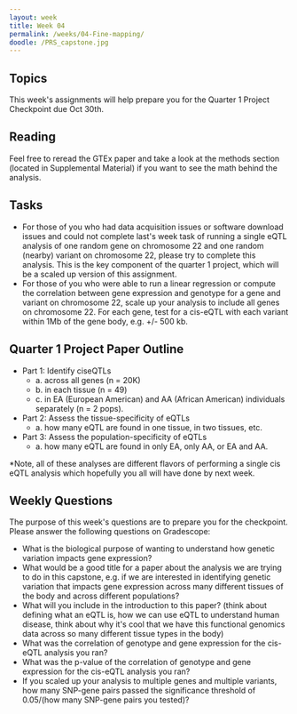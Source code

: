 ```yaml
---
layout: week
title: Week 04
permalink: /weeks/04-Fine-mapping/
doodle: /PRS_capstone.jpg
---
```


## Topics

This week's assignments will help prepare you for the Quarter 1 Project Checkpoint due Oct 30th. 

## Reading

Feel free to reread the GTEx paper and take a look at the methods section (located in Supplemental Material) if you want to see the math behind the analysis.

## Tasks

* For those of you who had data acquisition issues or software download issues and could not complete last's week task of running a single eQTL analysis of one random gene on chromosome 22 and one random (nearby) variant on chromosome 22, please try to complete this analysis. This is the key component of the quarter 1 project, which will be a scaled up version of this assignment. 
* For those of you who were able to run a linear regression or compute the correlation between gene expression and genotype for a gene and variant on chromosome 22, scale up your analysis to include all genes on chromosome 22. For each gene, test for a cis-eQTL with each variant within 1Mb of the gene body, e.g. +/- 500 kb. 

## Quarter 1 Project Paper Outline 

* Part 1: Identify ciseQTLs 
    * a. across all genes (n = 20K)
    * b. in each tissue (n = 49)
    * c. in EA (European American) and AA (African American) individuals separately (n = 2 pops). 
* Part 2: Assess the tissue-specificity of eQTLs
    * a. how many eQTL are found in one tissue, in two tissues, etc.
* Part 3: Assess the population-specificity of eQTLs
    * a. how many eQTL are found in only EA, only AA, or EA and AA. 

*Note, all of these analyses are different flavors of performing a single cis eQTL analysis which hopefully you all will have done by next week. 

## Weekly Questions

The purpose of this week's questions are to prepare you for the checkpoint. Please answer the following questions on Gradescope:

* What is the biological purpose of wanting to understand how genetic variation impacts gene expression?
* What would be a good title for a paper about the analysis we are trying to do in this capstone, e.g. if we are interested in identifying genetic variation that impacts gene expression across many different tissues of the body and across different populations?
* What will you include in the introduction to this paper? (think about defining what an eQTL is, how we can use eQTL to understand human disease, think about why it's cool that we have this functional genomics data across so many different tissue types in the body)
* What was the correlation of genotype and gene expression for the cis-eQTL analysis you ran? 
* What was the p-value of the correlation of genotype and gene expression for the cis-eQTL analysis you ran? 
* If you scaled up your analysis to multiple genes and multiple variants, how many SNP-gene pairs passed the significance threshold of 0.05/(how many SNP-gene pairs you tested)?


